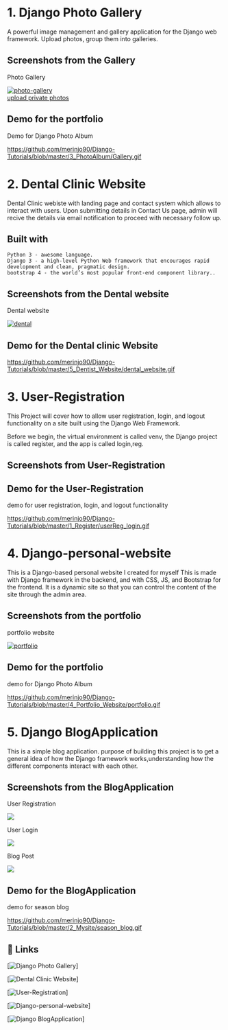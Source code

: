 
# 1. Django Photo Gallery

A powerful image management and gallery application for the Django web framework.
Upload photos, group them into galleries.

## Screenshots from the Gallery

Photo Gallery

<a href="https://ibb.co/qxyRXnz"><img src="https://i.ibb.co/6Nn4VZ2/photo-gallery.png" alt="photo-gallery" border="0"></a><br /><a target='_blank' href='https://imgbb.com/'>upload private photos</a><br />

## Demo for the portfolio

Demo for  Django Photo Album

https://github.com/merinjo90/Django-Tutorials/blob/master/3_PhotoAlbum/Gallery.gif

# 2. Dental Clinic Website

Dental Clinic webiste with landing page and contact system which allows to interact with users. Upon submitting details in Contact Us page, admin will recive the details via email notification to proceed with necessary follow up.

## Built with

    Python 3 - awesome language.
    Django 3 - a high-level Python Web framework that encourages rapid development and clean, pragmatic design.
    bootstrap 4 - the world’s most popular front-end component library..

## Screenshots from the Dental website

Dental website

<a href="https://ibb.co/25CXqnF"><img src="https://i.ibb.co/6NT6Yny/dental.png" alt="dental" border="0"></a>

## Demo for the Dental clinic Website

https://github.com/merinjo90/Django-Tutorials/blob/master/5_Dentist_Website/dental_website.gif


# 3. User-Registration

This Project will cover how to allow user registration, login, and logout functionality on a site built using the Django Web Framework. 

Before we begin, the virtual environment is called venv, the Django project is called register, and the app is called login,reg.

## Screenshots from User-Registration

[](home/merin/Downloads/to/readm1.png "user login")

## Demo for the User-Registration 

demo for  user registration, login, and logout functionality

https://github.com/merinjo90/Django-Tutorials/blob/master/1_Register/userReg_login.gif


# 4. Django-personal-website

This is a Django-based personal website I created for myself
This is made with Django framework in the backend, and with CSS, JS, and Bootstrap for the frontend. It is a dynamic site so that you can control the content of the site through the admin area.

## Screenshots from the portfolio

portfolio website

<a href="https://ibb.co/bb9xr43"><img src="https://i.ibb.co/LN7MCTP/portfolio.png" alt="portfolio" border="0"></a>

## Demo for the portfolio

demo for  Django Photo Album

https://github.com/merinjo90/Django-Tutorials/blob/master/4_Portfolio_Website/portfolio.gif


# 5. Django BlogApplication

This is a simple blog application. purpose of building this project is to get
 a general idea of how the Django framework works,understanding how the
  different components interact with each other.

## Screenshots from the BlogApplication

User Registration

![](/home/merin/Downloads/readmeimage/blog1.png)

User Login 

![](/home/merin/Downloads/readmeimage/blog2.png)


Blog Post

![](/home/merin/Downloads/readmeimage/blog3.png)


## Demo for the BlogApplication

demo for  season blog

https://github.com/merinjo90/Django-Tutorials/blob/master/2_Mysite/season_blog.gif

## 🔗 Links

[![Django Photo Gallery](https://github.com/merinjo90/Django-Tutorials/tree/master/3_PhotoAlbum/photoshare)]

[![Dental Clinic Website](https://github.com/merinjo90/Django-Tutorials/tree/master/5_Dentist_Website)]

[![User-Registration](https://github.com/merinjo90/Django-Tutorials/tree/master/1_Register)]

[![Django-personal-website](https://github.com/merinjo90/Django-Tutorials/tree/master/4_Portfolio_Website)]

[![Django BlogApplication](https://github.com/merinjo90/Django-Tutorials/tree/master/2_Mysite)]

